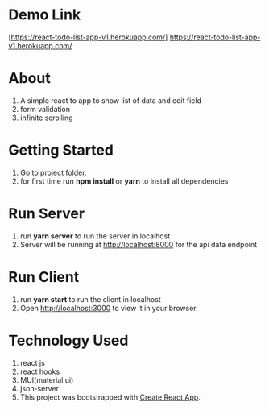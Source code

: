 # Demo Link
[https://react-todo-list-app-v1.herokuapp.com/] https://react-todo-list-app-v1.herokuapp.com/

# About

1. A simple react to app to show list of data and edit field
2. form validation
3. infinite scrolling

# Getting Started
1. Go to project folder.
2. for first time run **npm install** or **yarn** to install all dependencies

# Run Server
1. run **yarn server** to run the server in localhost
2. Server will be running at [http://localhost:8000](http://localhost:8000) for the api data endpoint

# Run Client
1. run **yarn start** to run the client in localhost
2. Open [http://localhost:3000](http://localhost:3000) to view it in your browser. 

# Technology Used
1. react js
2. react hooks
3. MUI(material ui)
4. json-server
5. This project was bootstrapped with [Create React App](https://github.com/facebook/create-react-app).

